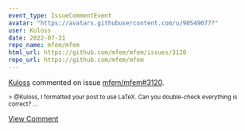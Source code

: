 ```yaml
---
event_type: IssueCommentEvent
avatar: "https://avatars.githubusercontent.com/u/90549077?"
user: Kuloss
date: 2022-07-31
repo_name: mfem/mfem
html_url: https://github.com/mfem/mfem/issues/3120
repo_url: https://github.com/mfem/mfem
---
```


<a href='https://github.com/Kuloss' target='_blank'>Kuloss</a> commented on issue <a href='https://github.com/mfem/mfem/issues/3120' target='_blank'>mfem/mfem#3120</a>.

<small>> @Kuloss, I formatted your post to use LaTeX. Can you double-check everything is correct?...</small>

<a href='https://github.com/mfem/mfem/issues/3120' target='_blank'>View Comment</a>